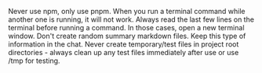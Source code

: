 Never use npm, only use pnpm.
When you run a terminal command while another one is running, it will not work. Always read the last few lines on the terminal before running a command. In those cases, open a new terminal window.
Don't create random summary markdown files. Keep this type of information in the chat.
Never create temporary/test files in project root directories - always clean up any test files immediately after use or use /tmp for testing.